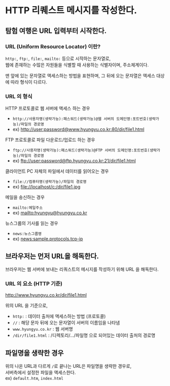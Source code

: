 # HTTP 리퀘스트 메시지를 작성한다.

## 탐험 여행은 URL 입력부터 시작한다.

### URL (Uniform Resource Locator) 이란?

`http:`, `ftp:`, `file:`, `mailto:` 등으로 시작하는 문자열로,  
웹에 존재하는 수많은 자원들을 식별할 때 사용하는 식별자이며, 주소체계이다.   

맨 앞에 있는 문자열로 액세스하는 방법을 표현하며, 그 뒤에 오는 문자열은 액세스 대상에 따라 형식이 다르다.

### URL 의 형식

HTTP 프로토콜로 웹 서버에 액세스 하는 경우

- `http://사용자명(생략가능):패스워드(생략가능)@웹 서버의 도메인명:포트번호(생략가능)/파일의 경로명`
- ex) <http://user:password@www.hyungyu.co.kr:80/dir/file1.html>

FTP 프로토콜로 파일 다운로드/업로드 하는 경우

- `ftp://사용자명(생략가능):패스워드(생략가능)@FTP 서버의 도메인명:포트번호(생략가능)/파일의 경로명`
- ex) <ftp://user:password@ftp.hyungyu.co.kr:21/dir/file1.html>

클라이언트 PC 자체의 파일에서 데이터를 읽어오는 경우

- `file://컴퓨터명(생략가능)/파일의 경로명`
- ex) <file://localhost/c:/dir/file1.jpg>

메일을 송신하는 경우

- `mailto:메일주소`
- ex) <mailto:hyungyu@hyungyu.co.kr>

뉴스그룹의 기사를 읽는 경우

- `news:뉴스그룹명`
- ex) <news:sample.protocols.tcp-ip>

## 브라우저는 먼저 URL을 해독한다.

브라우저는 웹 서버에 보내는 리쿼스트의 메시지를 작성하기 위해 URL 을 해독한다.

### URL 의 요소 (HTTP 기준)

http://www.hyungyu.co.kr/dir/file1.html

위의 URL 을 기준으로,   
- `http:` : 데이터 출처에 액세스하는 방법 (프로토콜)
- `//` : 해당 문자 뒤에 오는 문자열이 서버의 이름임을 나타냄
- `www.hyungyu.co.kr` : 웹 서버명
- `/dir/file1.html` : /디렉토리/.../파일명 으로 되어있는 데이터 출처의 경로명

## 파일명을 생략한 경우

위의 나온 URL과 다르게 `/`로 끝나는 URL은 파일명을 생략한 경우로,  
서버측에서 설정한 파일을 액세스한다.  
ex) `default.htm`, `index.html`